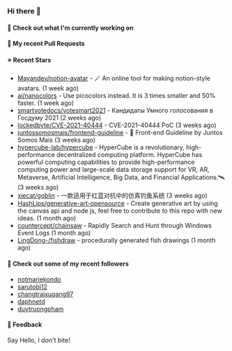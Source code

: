 ### Hi there 👋

#### 👷 Check out what I'm currently working on

#### 🔨 My recent Pull Requests


#### ⭐ Recent Stars

- [Mayandev/notion-avatar](https://github.com/Mayandev/notion-avatar) - 🪄 An online tool for making notion-style avatars. (1 week ago)
- [ai/nanocolors](https://github.com/ai/nanocolors) - Use picocolors instead. It is 3 times smaller and 50% faster. (1 week ago)
- [smartvotedocs/votesmart2021](https://github.com/smartvotedocs/votesmart2021) - Кандидаты Умного голосования в Госдуму 2021 (2 weeks ago)
- [lockedbyte/CVE-2021-40444](https://github.com/lockedbyte/CVE-2021-40444) - CVE-2021-40444 PoC (3 weeks ago)
- [juntossomosmais/frontend-guideline](https://github.com/juntossomosmais/frontend-guideline) - 📝 Front-end Guideline by Juntos Somos Mais (3 weeks ago)
- [hypercube-lab/hypercube](https://github.com/hypercube-lab/hypercube) - HyperCube is a revolutionary, high-performance decentralized computing platform. HyperCube has powerful computing  capabilities to provide high-performance computing power and large-scale data storage support for VR, AR, Metaverse, Artificial Intelligence, Big Data, and Financial Applications.🛰 (3 weeks ago)
- [xiecat/goblin](https://github.com/xiecat/goblin) - 一款适用于红蓝对抗中的仿真钓鱼系统 (3 weeks ago)
- [HashLips/generative-art-opensource](https://github.com/HashLips/generative-art-opensource) - Create generative art by using the canvas api and node js, feel free to contribute to this repo with new ideas. (1 month ago)
- [countercept/chainsaw](https://github.com/countercept/chainsaw) -  Rapidly Search and Hunt through Windows Event Logs  (1 month ago)
- [LingDong-/fishdraw](https://github.com/LingDong-/fishdraw) - procedurally generated fish drawings (1 month ago)

#### 👯 Check out some of my recent followers

- [notmariekondo](https://github.com/notmariekondo)
- [sarutobi12](https://github.com/sarutobi12)
- [changtraixuqang97](https://github.com/changtraixuqang97)
- [daphnetd](https://github.com/daphnetd)
- [duytruongpham](https://github.com/duytruongpham)

#### 💬 Feedback

Say Hello, I don't bite!